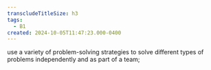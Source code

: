 ```yaml
---
transcludeTitleSize: h3
tags:
  - B1
created: 2024-10-05T11:47:23.000-0400
---
```

use a variety of problem-solving strategies to solve different types of problems independently and as part of a team;